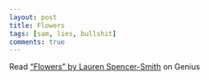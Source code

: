 ```yaml
---
layout: post
title: Flowers
tags: [sam, lies, bullshit]
comments: true
---
```

<div id='rg_embed_link_7765941' class='rg_embed_link' data-song-id='7765941'>Read <a href='https://genius.com/Lauren-spencer-smith-flowers-lyrics'>“Flowers” by Lauren Spencer-Smith</a> on Genius</div> <script crossorigin src='//genius.com/songs/7765941/embed.js'></script>